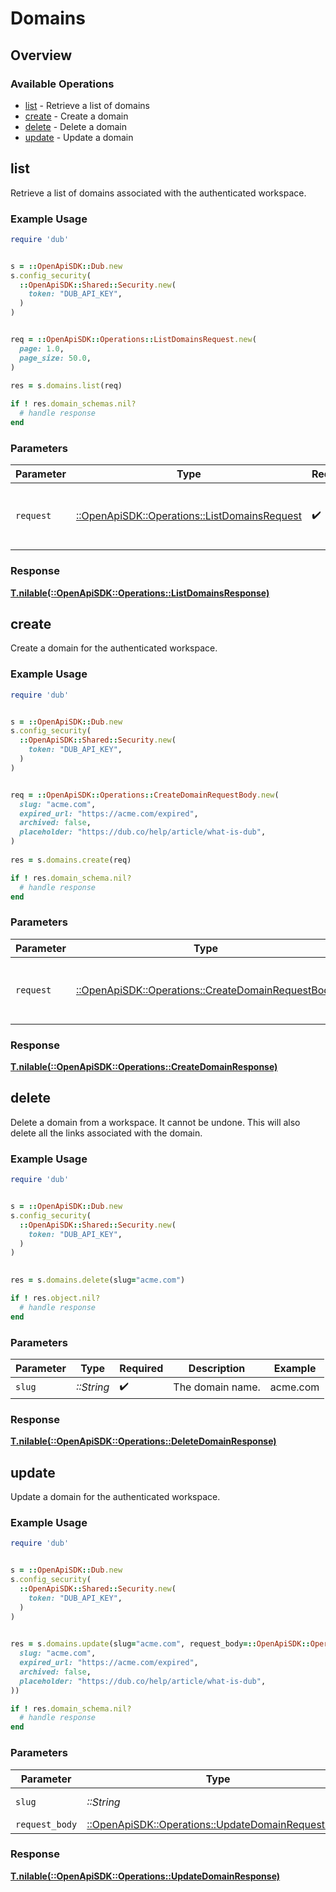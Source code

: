 # Domains

## Overview

### Available Operations

* [list](#list) - Retrieve a list of domains
* [create](#create) - Create a domain
* [delete](#delete) - Delete a domain
* [update](#update) - Update a domain

## list

Retrieve a list of domains associated with the authenticated workspace.

### Example Usage

```ruby
require 'dub'


s = ::OpenApiSDK::Dub.new
s.config_security(
  ::OpenApiSDK::Shared::Security.new(
    token: "DUB_API_KEY",
  )
)


req = ::OpenApiSDK::Operations::ListDomainsRequest.new(
  page: 1.0,
  page_size: 50.0,
)
    
res = s.domains.list(req)

if ! res.domain_schemas.nil?
  # handle response
end

```

### Parameters

| Parameter                                                                                     | Type                                                                                          | Required                                                                                      | Description                                                                                   |
| --------------------------------------------------------------------------------------------- | --------------------------------------------------------------------------------------------- | --------------------------------------------------------------------------------------------- | --------------------------------------------------------------------------------------------- |
| `request`                                                                                     | [::OpenApiSDK::Operations::ListDomainsRequest](../../models/operations/listdomainsrequest.md) | :heavy_check_mark:                                                                            | The request object to use for the request.                                                    |

### Response

**[T.nilable(::OpenApiSDK::Operations::ListDomainsResponse)](../../models/operations/listdomainsresponse.md)**




## create

Create a domain for the authenticated workspace.

### Example Usage

```ruby
require 'dub'


s = ::OpenApiSDK::Dub.new
s.config_security(
  ::OpenApiSDK::Shared::Security.new(
    token: "DUB_API_KEY",
  )
)


req = ::OpenApiSDK::Operations::CreateDomainRequestBody.new(
  slug: "acme.com",
  expired_url: "https://acme.com/expired",
  archived: false,
  placeholder: "https://dub.co/help/article/what-is-dub",
)
    
res = s.domains.create(req)

if ! res.domain_schema.nil?
  # handle response
end

```

### Parameters

| Parameter                                                                                               | Type                                                                                                    | Required                                                                                                | Description                                                                                             |
| ------------------------------------------------------------------------------------------------------- | ------------------------------------------------------------------------------------------------------- | ------------------------------------------------------------------------------------------------------- | ------------------------------------------------------------------------------------------------------- |
| `request`                                                                                               | [::OpenApiSDK::Operations::CreateDomainRequestBody](../../models/operations/createdomainrequestbody.md) | :heavy_check_mark:                                                                                      | The request object to use for the request.                                                              |

### Response

**[T.nilable(::OpenApiSDK::Operations::CreateDomainResponse)](../../models/operations/createdomainresponse.md)**




## delete

Delete a domain from a workspace. It cannot be undone. This will also delete all the links associated with the domain.

### Example Usage

```ruby
require 'dub'


s = ::OpenApiSDK::Dub.new
s.config_security(
  ::OpenApiSDK::Shared::Security.new(
    token: "DUB_API_KEY",
  )
)

    
res = s.domains.delete(slug="acme.com")

if ! res.object.nil?
  # handle response
end

```

### Parameters

| Parameter          | Type               | Required           | Description        | Example            |
| ------------------ | ------------------ | ------------------ | ------------------ | ------------------ |
| `slug`             | *::String*         | :heavy_check_mark: | The domain name.   | acme.com           |

### Response

**[T.nilable(::OpenApiSDK::Operations::DeleteDomainResponse)](../../models/operations/deletedomainresponse.md)**




## update

Update a domain for the authenticated workspace.

### Example Usage

```ruby
require 'dub'


s = ::OpenApiSDK::Dub.new
s.config_security(
  ::OpenApiSDK::Shared::Security.new(
    token: "DUB_API_KEY",
  )
)

    
res = s.domains.update(slug="acme.com", request_body=::OpenApiSDK::Operations::UpdateDomainRequestBody.new(
  slug: "acme.com",
  expired_url: "https://acme.com/expired",
  archived: false,
  placeholder: "https://dub.co/help/article/what-is-dub",
))

if ! res.domain_schema.nil?
  # handle response
end

```

### Parameters

| Parameter                                                                                               | Type                                                                                                    | Required                                                                                                | Description                                                                                             | Example                                                                                                 |
| ------------------------------------------------------------------------------------------------------- | ------------------------------------------------------------------------------------------------------- | ------------------------------------------------------------------------------------------------------- | ------------------------------------------------------------------------------------------------------- | ------------------------------------------------------------------------------------------------------- |
| `slug`                                                                                                  | *::String*                                                                                              | :heavy_check_mark:                                                                                      | The domain name.                                                                                        | acme.com                                                                                                |
| `request_body`                                                                                          | [::OpenApiSDK::Operations::UpdateDomainRequestBody](../../models/operations/updatedomainrequestbody.md) | :heavy_minus_sign:                                                                                      | N/A                                                                                                     |                                                                                                         |

### Response

**[T.nilable(::OpenApiSDK::Operations::UpdateDomainResponse)](../../models/operations/updatedomainresponse.md)**


